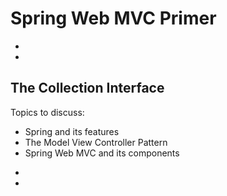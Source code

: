 # Spring Web MVC Primer


-
-
## The Collection Interface

Topics to discuss:
* Spring and its features
* The Model View Controller Pattern
* Spring Web MVC and its components


-
-
